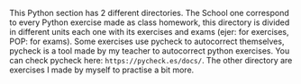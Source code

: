 This Python section has 2 different directories. The School one correspond to every Python exercise made as class homework, this directory is divided in different units each one with its exercises and exams (ejer: for exercises, POP: for exams). Some exercises use pycheck to autocorrect themselves, pycheck is a tool made by my teacher to autocorrect python exercises. You can check pycheck here: `https://pycheck.es/docs/`. The other directory are exercises I made by myself to practise a bit more.